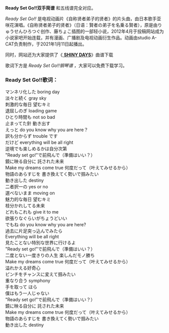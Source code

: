 

**Ready Set Go!!双手简谱** 和五线谱完全对应。

_Ready Set Go!!_
是电视动画片《自称贤者弟子的贤者》的片头曲，由日本歌手亚咲花演唱。《自称贤者弟子的贤者》（日语：賢者の弟子を名乗る賢者），原是由りゅうせんひろつぐ创作、藤ちょこ插图的一部轻小说，2012年4月于投稿网站成为小说家吧开始连载，并有漫画、广播剧及电视动画衍生作品。动画由studio
A-CAT负责制作，于2021年1月11日起播出。

同时，网站还为大家提供了《[ **SHINY DAYS**](Music-8822-SHINY-DAYS-摇曳露营△OP.html "SHINY
DAYS")》曲谱下载

歌词下方是 _Ready Set Go!!钢琴谱_ ，大家可以免费下载学习。

### Ready Set Go!!歌词：

マンネリ化した boring day  
淡々と続く gray sky  
刺激的な毎日 望むキミ  
退屈しのぎ loading game  
ひとり時間も not so bad  
止まってた針 動き出す  
えっと do you know why you are here？  
訳も分からず trouble です  
だけど everything will be all right  
逆境でも楽しめるかは自分次第  
"Ready set go!"で前飛んで（準備はいい？）  
鏡に映る自分に 託された未来  
Make my dreams come true 何度だって（叶えてみせるから）  
物語のあらすじを 書き換えてく勢いで掴みたい  
動き出した destiny  
二者択一の yes or no  
選べないまま moving on  
魅力的な毎日 望むキミ  
枝分かれしてる未来  
どれもこれも give it to me  
欲張りなぐらいがちょうどいい  
でもね do you know why you are here?  
過去に片足突っ込んでみたら  
Everything will be all right  
見たことない特別な世界に行けるよ  
"Ready set go!"で前飛んで（準備はいい？）  
二度とない一度きりの人生 楽しんだモノ勝ち  
Make my dreams come true 何度だって（叶えてみせるから）  
溢れかえる好奇心  
ピンチをチャンスに変えて掴みたい  
重なり合う symphony  
手を取って ほら  
僕はもう一人じゃない  
"Ready set go!"で前飛んで（準備はいい？）  
鏡に映る自分に 託された未来  
Make my dreams come true 何度だって（叶えてみせるから）  
物語のあらすじを 書き換えてく勢いで掴みたい  
動き出した destiny

